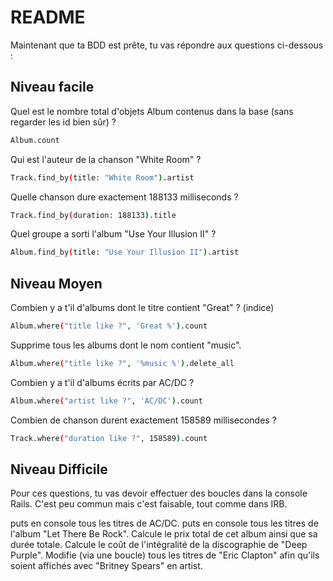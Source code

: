 # README

Maintenant que ta BDD est prête, tu vas répondre aux questions ci-dessous :

## Niveau facile

Quel est le nombre total d'objets Album contenus dans la base (sans regarder les id bien sûr) ?
```bash
Album.count
```
Qui est l'auteur de la chanson "White Room" ?
```bash
Track.find_by(title: "White Room").artist
```
Quelle chanson dure exactement 188133 milliseconds ?
```bash
Track.find_by(duration: 188133).title
```
Quel groupe a sorti l'album "Use Your Illusion II" ?
```bash
Album.find_by(title: "Use Your Illusion II").artist
```

## Niveau Moyen
Combien y a t'il d'albums dont le titre contient "Great" ? (indice)
```bash
Album.where("title like ?", 'Great %').count
```
Supprime tous les albums dont le nom contient "music".
```bash
Album.where("title like ?", '%music %').delete_all
```
Combien y a t'il d'albums écrits par AC/DC ?
```bash
Album.where("artist like ?", 'AC/DC').count
```
Combien de chanson durent exactement 158589 millisecondes ?
```bash
Track.where("duration like ?", 158589).count
```

## Niveau Difficile
Pour ces questions, tu vas devoir effectuer des boucles dans la console Rails. C'est peu commun mais c'est faisable, tout comme dans IRB.

puts en console tous les titres de AC/DC.
puts en console tous les titres de l'album "Let There Be Rock".
Calcule le prix total de cet album ainsi que sa durée totale.
Calcule le coût de l'intégralité de la discographie de "Deep Purple".
Modifie (via une boucle) tous les titres de "Eric Clapton" afin qu'ils soient affichés avec "Britney Spears" en artist.
